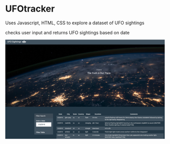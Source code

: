 # UFOtracker
Uses Javascript, HTML, CSS to explore a dataset of UFO sightings

checks user input and returns UFO sightings based on date

![UFO Screenshot](ufoScreenshot.png)
